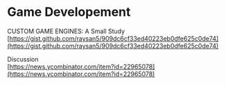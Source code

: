 # Game Developement

CUSTOM GAME ENGINES: A Small Study  
[https://gist.github.com/raysan5/909dc6cf33ed40223eb0dfe625c0de74](https://gist.github.com/raysan5/909dc6cf33ed40223eb0dfe625c0de74)

Discussion   
[https://news.ycombinator.com/item?id=22965078](https://news.ycombinator.com/item?id=22965078)

